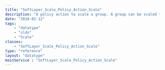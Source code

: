 ```yaml
---
title: "SoftLayer_Scale_Policy_Action_Scale"
description: "A policy action to scale a group. A group can be scaled to an absolute member number or by a relative amount using a fixed number or a percentage. "
date: "2018-02-12"
tags:
    - "datatype"
    - "sldn"
    - "Scale"
classes:
    - "SoftLayer_Scale_Policy_Action_Scale"
type: "reference"
layout: "datatype"
mainService : "SoftLayer_Scale_Policy_Action_Scale"
---
```

